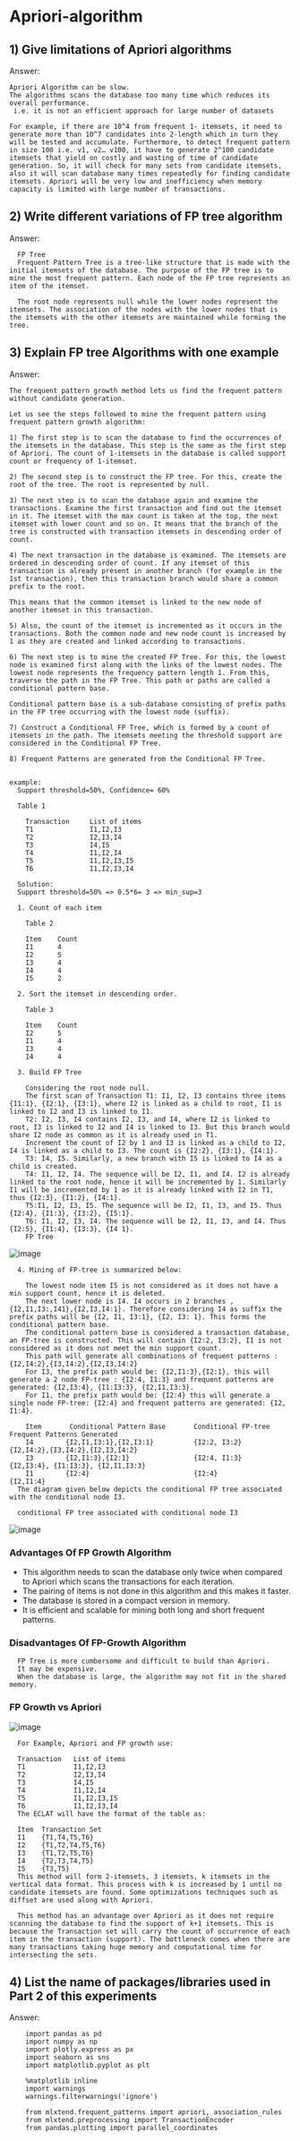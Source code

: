 # Apriori-algorithm

## 1) Give limitations of Apriori algorithms
Answer:
    
    Apriori Algorithm can be slow.
    The algorithms scans the database too many time which reduces its overall performance.
     i.e. it is not an efficient approach for large number of datasets
     
    For example, if there are 10^4 from frequent 1- itemsets, it need to generate more than 10^7 candidates into 2-length which in turn they will be tested and accumulate. Furthermore, to detect frequent pattern in size 100 i.e. v1, v2… v100, it have to generate 2^100 candidate itemsets that yield on costly and wasting of time of candidate generation. So, it will check for many sets from candidate itemsets, also it will scan database many times repeatedly for finding candidate itemsets. Apriori will be very low and inefficiency when memory capacity is limited with large number of transactions. 
     
## 2) Write different variations of FP tree algorithm
Answer:
      
      FP Tree
      Frequent Pattern Tree is a tree-like structure that is made with the initial itemsets of the database. The purpose of the FP tree is to mine the most frequent pattern. Each node of the FP tree represents an item of the itemset.

      The root node represents null while the lower nodes represent the itemsets. The association of the nodes with the lower nodes that is the itemsets with the other itemsets are maintained while forming the tree.
      
## 3) Explain FP tree Algorithms with one example
Answer:
    
    The frequent pattern growth method lets us find the frequent pattern without candidate generation.

    Let us see the steps followed to mine the frequent pattern using frequent pattern growth algorithm:

    1) The first step is to scan the database to find the occurrences of the itemsets in the database. This step is the same as the first step of Apriori. The count of 1-itemsets in the database is called support count or frequency of 1-itemset.

    2) The second step is to construct the FP tree. For this, create the root of the tree. The root is represented by null.

    3) The next step is to scan the database again and examine the transactions. Examine the first transaction and find out the itemset in it. The itemset with the max count is taken at the top, the next itemset with lower count and so on. It means that the branch of the tree is constructed with transaction itemsets in descending order of count.

    4) The next transaction in the database is examined. The itemsets are ordered in descending order of count. If any itemset of this transaction is already present in another branch (for example in the 1st transaction), then this transaction branch would share a common prefix to the root.

    This means that the common itemset is linked to the new node of another itemset in this transaction.

    5) Also, the count of the itemset is incremented as it occurs in the transactions. Both the common node and new node count is increased by 1 as they are created and linked according to transactions.

    6) The next step is to mine the created FP Tree. For this, the lowest node is examined first along with the links of the lowest nodes. The lowest node represents the frequency pattern length 1. From this, traverse the path in the FP Tree. This path or paths are called a conditional pattern base.

    Conditional pattern base is a sub-database consisting of prefix paths in the FP tree occurring with the lowest node (suffix).

    7) Construct a Conditional FP Tree, which is formed by a count of itemsets in the path. The itemsets meeting the threshold support are considered in the Conditional FP Tree.

    8) Frequent Patterns are generated from the Conditional FP Tree.
    
    
    example:
      Support threshold=50%, Confidence= 60%

      Table 1

        Transaction	    List of items
        T1	            I1,I2,I3
        T2	            I2,I3,I4
        T3	            I4,I5
        T4	            I1,I2,I4
        T5	            I1,I2,I3,I5
        T6	            I1,I2,I3,I4

      Solution:
      Support threshold=50% => 0.5*6= 3 => min_sup=3

      1. Count of each item

        Table 2

        Item	Count
        I1	    4
        I2	    5
        I3	    4
        I4	    4
        I5	    2
      
      2. Sort the itemset in descending order.

        Table 3

        Item	Count
        I2	    5
        I1	    4
        I3	    4
        I4	    4
      
      3. Build FP Tree

        Considering the root node null.
        The first scan of Transaction T1: I1, I2, I3 contains three items {I1:1}, {I2:1}, {I3:1}, where I2 is linked as a child to root, I1 is linked to I2 and I3 is linked to I1.
        T2: I2, I3, I4 contains I2, I3, and I4, where I2 is linked to root, I3 is linked to I2 and I4 is linked to I3. But this branch would share I2 node as common as it is already used in T1.
        Increment the count of I2 by 1 and I3 is linked as a child to I2, I4 is linked as a child to I3. The count is {I2:2}, {I3:1}, {I4:1}.
        T3: I4, I5. Similarly, a new branch with I5 is linked to I4 as a child is created.
        T4: I1, I2, I4. The sequence will be I2, I1, and I4. I2 is already linked to the root node, hence it will be incremented by 1. Similarly I1 will be incremented by 1 as it is already linked with I2 in T1, thus {I2:3}, {I1:2}, {I4:1}.
        T5:I1, I2, I3, I5. The sequence will be I2, I1, I3, and I5. Thus {I2:4}, {I1:3}, {I3:2}, {I5:1}.
        T6: I1, I2, I3, I4. The sequence will be I2, I1, I3, and I4. Thus {I2:5}, {I1:4}, {I3:3}, {I4 1}.
        FP Tree
   
   ![image](https://user-images.githubusercontent.com/54675828/133131590-ca86b0ca-fbb1-4aee-81b0-6d82f0225c98.png)

      4. Mining of FP-tree is summarized below:

        The lowest node item I5 is not considered as it does not have a min support count, hence it is deleted.
        The next lower node is I4. I4 occurs in 2 branches , {I2,I1,I3:,I41},{I2,I3,I4:1}. Therefore considering I4 as suffix the prefix paths will be {I2, I1, I3:1}, {I2, I3: 1}. This forms the conditional pattern base.
        The conditional pattern base is considered a transaction database, an FP-tree is constructed. This will contain {I2:2, I3:2}, I1 is not considered as it does not meet the min support count.
        This path will generate all combinations of frequent patterns : {I2,I4:2},{I3,I4:2},{I2,I3,I4:2}
        For I3, the prefix path would be: {I2,I1:3},{I2:1}, this will generate a 2 node FP-tree : {I2:4, I1:3} and frequent patterns are generated: {I2,I3:4}, {I1:I3:3}, {I2,I1,I3:3}.
        For I1, the prefix path would be: {I2:4} this will generate a single node FP-tree: {I2:4} and frequent patterns are generated: {I2, I1:4}.
        
        Item	   Conditional Pattern Base	      Conditional FP-tree	           Frequent Patterns Generated
        I4	      {I2,I1,I3:1},{I2,I3:1}	      {I2:2, I3:2}	                   {I2,I4:2},{I3,I4:2},{I2,I3,I4:2}
        I3	      {I2,I1:3},{I2:1}	              {I2:4, I1:3}	                   {I2,I3:4}, {I1:I3:3}, {I2,I1,I3:3}
        I1	      {I2:4}	                      {I2:4}	                       {I2,I1:4}
      The diagram given below depicts the conditional FP tree associated with the conditional node I3.

      conditional FP tree associated with conditional node I3
      
   ![image](https://user-images.githubusercontent.com/54675828/133130664-898d6c66-4583-45a7-a59f-b12f50941d00.png)

  ###  Advantages Of FP Growth Algorithm
   - This algorithm needs to scan the database only twice when compared to Apriori which scans the transactions for each iteration.
   - The pairing of items is not done in this algorithm and this makes it faster.
   - The database is stored in a compact version in memory.
   - It is efficient and scalable for mining both long and short frequent patterns.
      
  ### Disadvantages Of FP-Growth Algorithm
      FP Tree is more cumbersome and difficult to build than Apriori.
      It may be expensive.
      When the database is large, the algorithm may not fit in the shared memory.
      
      
   ### FP Growth vs Apriori
   
   ![image](https://user-images.githubusercontent.com/54675828/133135638-bff65fb8-c464-4084-9c74-d9e7fe4266cf.png)

      For Example, Apriori and FP growth use:

      Transaction	List of items
      T1	        I1,I2,I3
      T2	        I2,I3,I4
      T3	        I4,I5
      T4	        I1,I2,I4
      T5	        I1,I2,I3,I5
      T6	        I1,I2,I3,I4
      The ECLAT will have the format of the table as:

      Item	Transaction Set
      I1	{T1,T4,T5,T6}
      I2	{T1,T2,T4,T5,T6}
      I3	{T1,T2,T5,T6}
      I4	{T2,T3,T4,T5}
      I5	{T3,T5}
      This method will form 2-itemsets, 3 itemsets, k itemsets in the vertical data format. This process with k is increased by 1 until no candidate itemsets are found. Some optimizations techniques such as diffset are used along with Apriori.

      This method has an advantage over Apriori as it does not require scanning the database to find the support of k+1 itemsets. This is because the Transaction set will carry the count of occurrence of each item in the transaction (support). The bottleneck comes when there are many transactions taking huge memory and computational time for intersecting the sets.

    
    
 ## 4) List the name of packages/libraries used in Part 2 of this experiments
 Answer:
        
        import pandas as pd
        import numpy as np 
        import plotly.express as px
        import seaborn as sns
        import matplotlib.pyplot as plt
        
        %matplotlib inline
        import warnings
        warnings.filterwarnings('ignore')
        
        from mlxtend.frequent_patterns import apriori, association_rules
        from mlxtend.preprocessing import TransactionEncoder
        from pandas.plotting import parallel_coordinates
    
